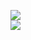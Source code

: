 [![](https://img.shields.io/badge/Made%20With-Github%20Spray-lightgrey.svg?style=for-the-badge&logo=github)](https://github.com/Annihil/github-spray#19536)  
[![](https://i.imgur.com/2DrTn0Z.gif)](https://github.com/Annihil/github-spray)